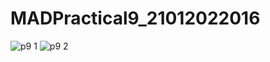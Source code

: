# MADPractical9_21012022016
![p9 1](https://user-images.githubusercontent.com/110801506/200616229-b517460c-79ec-48e4-80ea-1126900362e5.PNG)
![p9 2](https://user-images.githubusercontent.com/110801506/200616267-e0fa325c-c0a3-4e5f-afd3-bb9731228778.PNG)
